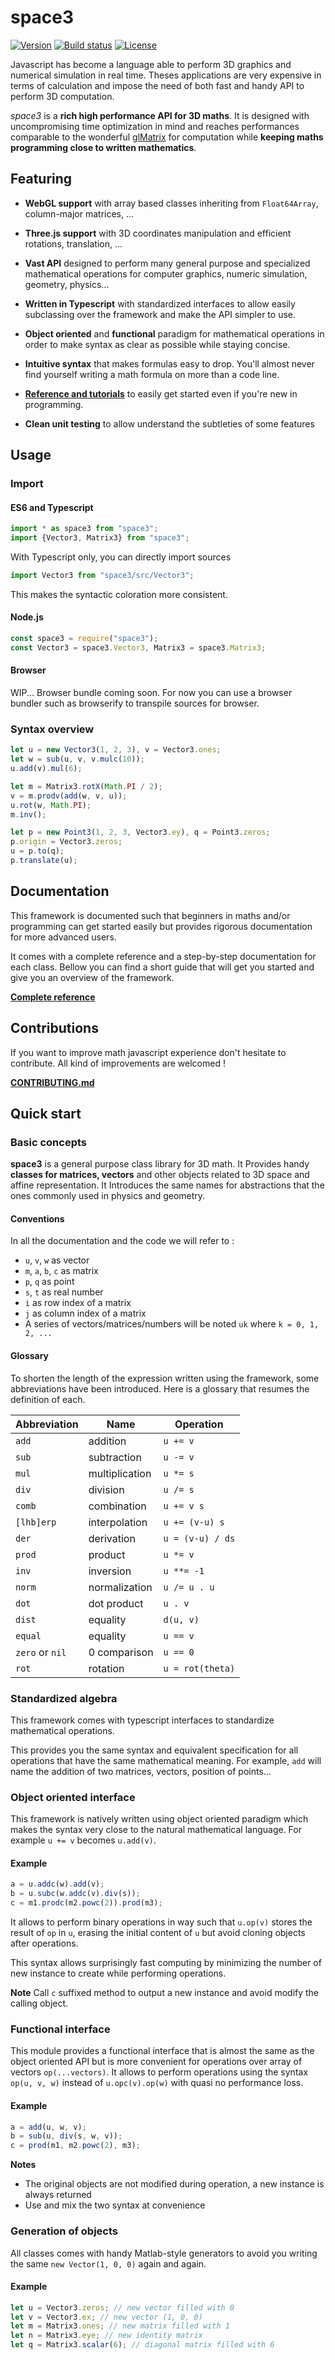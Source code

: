 # space3
[![Version](https://img.shields.io/npm/v/space3.svg?style=flat-square)](https://www.npmjs.com/package/space3)
[![Build status](https://img.shields.io/travis/samiBendou/space3.svg?style=flat-square)](https://travis-ci.org/samiBendou/space3)
[![License](https://img.shields.io/npm/l/space3.svg?style=flat-square)](https://www.npmjs.com/package/space3)

Javascript has become a language able to perform 3D graphics and numerical simulation in real time.
Theses applications are very expensive in terms of calculation and impose the need of both fast and 
handy API to perform 3D computation.

_space3_ is a **rich high performance API for 3D maths**. It is designed
with uncompromising time optimization in mind and reaches performances comparable to the wonderful [glMatrix](http://glmatrix.net/)
for computation while **keeping maths programming close to written mathematics**.

## Featuring
- **WebGL support** with array based classes inheriting from `Float64Array`, column-major matrices, ...

- **Three.js support** with 3D coordinates manipulation and efficient rotations, translation, ...

- **Vast API** designed to perform many general purpose and specialized mathematical operations 
for computer graphics, numeric simulation, geometry, physics...

- **Written in Typescript** with standardized interfaces to allow easily subclassing over the framework and 
make the API simpler to use.

- **Object oriented** and **functional** paradigm for mathematical operations in order to make syntax as clear as possible
while staying concise.

- **Intuitive syntax** that makes formulas easy to drop. You'll almost never find yourself
writing a math formula on more than a code line.

- **[Reference and tutorials](https://samibendou.github.io/space3/)** 
to easily get started even if you're new in programming.

- **Clean unit testing** to allow understand the subtleties of some features   

## Usage

### Import
#### ES6 and Typescript
```js
import * as space3 from "space3";
import {Vector3, Matrix3} from "space3";
```

With Typescript only, you can directly import sources 
```typescript
import Vector3 from "space3/src/Vector3";
```
This makes the syntactic coloration more consistent.
#### Node.js
```js
const space3 = require("space3");
const Vector3 = space3.Vector3, Matrix3 = space3.Matrix3;
```

#### Browser
WIP... Browser bundle coming soon.
For now you can use a browser bundler such as browserify to transpile sources for browser.

### Syntax overview
```js
let u = new Vector3(1, 2, 3), v = Vector3.ones;
let w = sub(u, v, v.mulc(10));
u.add(v).mul(6);

let m = Matrix3.rotX(Math.PI / 2);
v = m.prodv(add(w, v, u));
u.rot(w, Math.PI);
m.inv();

let p = new Point3(1, 2, 3, Vector3.ey), q = Point3.zeros;
p.origin = Vector3.zeros;
u = p.to(q);
p.translate(u);
```

## Documentation
This framework is documented such that beginners in maths and/or programming can get started easily but 
provides rigorous documentation for more advanced users.

It comes with a complete reference and a step-by-step documentation for each class.
Bellow you can find a short guide that will get you started and give you an overview of the framework.

**[Complete reference](https://samibendou.github.io/space3/)**

## Contributions
If you want to improve math javascript experience don't hesitate to contribute. 
All kind of improvements are welcomed !

**[CONTRIBUTING.md](https://github.com/samiBendou/space3/blob/master/CONTRIBUTING.md)**

## Quick start
### Basic concepts
**space3** is a general purpose class library for 3D math.
It Provides handy **classes for matrices, vectors** and other objects related to 3D space and affine representation.
It Introduces the same names for abstractions that the ones commonly used in physics and geometry.

#### Conventions
In all the documentation and the code we will refer to :
- `u`, `v`, `w` as vector
- `m`, `a`, `b`, `c` as matrix
- `p`, `q` as point
- `s`, `t` as real number
- `i` as row index of a matrix
- `j` as column index of a matrix
- A series of vectors/matrices/numbers will be noted `uk` where `k = 0, 1, 2, ...`

#### Glossary
To shorten the length of the expression written using the framework, some abbreviations have been introduced.
Here is a glossary that resumes the definition of each.

| Abbreviation   | Name          | Operation        |
| ---------------|---------------|------------------|
| `add`          | addition      |`u += v`          |
| `sub`          | subtraction   |`u -= v`          |
| `mul`          | multiplication|`u *= s`          |
| `div`          | division      |`u /= s`          |
| `comb`         | combination   |`u += v s`        |
| `[lhb]erp`     | interpolation |`u += (v-u) s`    |
| `der`          | derivation    |`u = (v-u) / ds`  |
| `prod`         | product       |`u *= v`          |
| `inv`          | inversion     |`u **= -1`        |
| `norm`         | normalization |`u /= u . u`      |
| `dot`          | dot product   |`u . v`           |
| `dist`         | equality      |`d(u, v)`         |
| `equal`        | equality      |`u == v`          |
| `zero` or `nil`| 0 comparison  |`u == 0`          |
| `rot`          | rotation      |`u = rot(theta)`  |

### Standardized algebra
This framework comes with typescript interfaces to standardize mathematical operations. 

This provides you the same syntax and equivalent specification for all operations that have the same mathematical meaning.
For example, `add` will name the addition of two matrices, vectors, position of points...

### Object oriented interface
This framework is natively written using object oriented paradigm which makes the syntax very close to the natural
mathematical language. For example `u += v` becomes `u.add(v)`.

#### Example
```js
a = u.addc(w).add(v);
b = u.subc(w.addc(v).div(s));
c = m1.prodc(m2.powc(2)).prod(m3);
```
It allows to perform binary operations in way such that `u.op(v)` stores the result of `op` in `u`, erasing the
initial content of `u` but avoid cloning objects after operations.

This syntax allows surprisingly fast computing by minimizing the number of new instance to create while performing operations.

**Note** Call `c` suffixed method to output a new instance and avoid modify the calling object.

### Functional interface
This module provides a functional interface that is almost the same as the object oriented API but is more convenient for
operations over array of vectors `op(...vectors)`.
It allows to perform operations using the syntax `op(u, v, w)` instead of `u.opc(v).op(w)` with quasi no performance loss.

#### Example
```js
a = add(u, w, v);
b = sub(u, div(s, w, v));
c = prod(m1, m2.powc(2), m3);
```

**Notes** 
- The original objects are not modified during operation, a new instance is always returned
- Use and mix the two syntax at convenience

### Generation of objects
All classes comes with handy Matlab-style generators to avoid you writing the same `new Vector(1, 0, 0)` again and again.

#### Example
```js
let u = Vector3.zeros; // new vector filled with 0
let v = Vector3.ex; // new vector (1, 0, 0)
let m = Matrix3.ones; // new matrix filled with 1
let n = Matrix3.eye; // new identity matrix
let q = Matrix3.scalar(6); // diagonal matrix filled with 6
```
